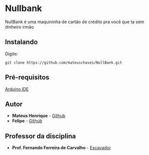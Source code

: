 # Nullbank

NullBank é uma maquininha de cartão de crédito pra você que ta sem dinheiro irmão

## Instalando

Digite: 
```
git clone https://github.com/mateuschaves/NullBank.git
```
## Pré-requisitos

[Arduino IDE](https://www.arduino.cc/en/main/software)

## Autor

* **Mateus Henrique** - [Github](https://github.com/mateuschaves) 
* **Felipe** - [Github](https://github.com/Felipe-matheus)

## Professor da disciplina

* **Prof. Fernando Ferreira de Carvalho** - [Escavador](https://www.escavador.com/sobre/6344254/fernando-ferreira-de-carvalho)
